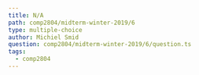 ```yaml
---
title: N/A
path: comp2804/midterm-winter-2019/6
type: multiple-choice
author: Michiel Smid
question: comp2804/midterm-winter-2019/6/question.ts
tags:
  - comp2804
---
```

